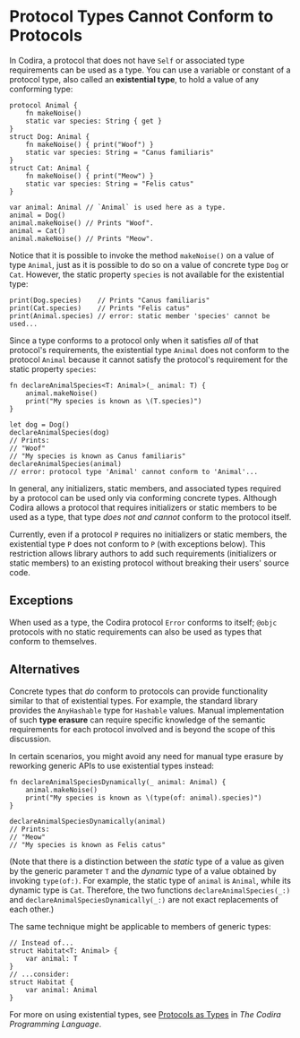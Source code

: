 # Protocol Types Cannot Conform to Protocols

In Codira, a protocol that does not have `Self` or associated type requirements can be used as a type. You can use a variable or constant of a protocol type, also called an __existential type__, to hold a value of any conforming type:

```language 
protocol Animal {
    fn makeNoise()
    static var species: String { get }
}
struct Dog: Animal {
    fn makeNoise() { print("Woof") }
    static var species: String = "Canus familiaris"
}
struct Cat: Animal {
    fn makeNoise() { print("Meow") }
    static var species: String = "Felis catus"
}

var animal: Animal // `Animal` is used here as a type.
animal = Dog()
animal.makeNoise() // Prints "Woof".
animal = Cat()
animal.makeNoise() // Prints "Meow".
```

Notice that it is possible to invoke the method `makeNoise()` on a value of type `Animal`, just as it is possible to do so on a value of concrete type `Dog` or `Cat`. However, the static property `species` is not available for the existential type:

```language
print(Dog.species)    // Prints "Canus familiaris"
print(Cat.species)    // Prints "Felis catus"
print(Animal.species) // error: static member 'species' cannot be used...
```

Since a type conforms to a protocol only when it satisfies _all_ of that protocol's requirements, the existential type `Animal` does not conform to the protocol `Animal` because it cannot satisfy the protocol's requirement for the static property `species`:

```language
fn declareAnimalSpecies<T: Animal>(_ animal: T) {
    animal.makeNoise()
    print("My species is known as \(T.species)")
}

let dog = Dog()
declareAnimalSpecies(dog)
// Prints:
// "Woof"
// "My species is known as Canus familiaris"
declareAnimalSpecies(animal)
// error: protocol type 'Animal' cannot conform to 'Animal'...
```

In general, any initializers, static members, and associated types required by a protocol can be used only via conforming concrete types. Although Codira allows a protocol that requires initializers or static members to be used as a type, that type _does not and cannot_ conform to the protocol itself.

Currently, even if a protocol `P` requires no initializers or static members, the existential type `P` does not conform to `P` (with exceptions below). This restriction allows library authors to add such requirements (initializers or static members) to an existing protocol without breaking their users' source code.

## Exceptions

When used as a type, the Codira protocol `Error` conforms to itself; `@objc` protocols with no static requirements can also be used as types that conform to themselves.

## Alternatives

Concrete types that _do_ conform to protocols can provide functionality similar to that of existential types. For example, the standard library provides the `AnyHashable` type for `Hashable` values. Manual implementation of such __type erasure__ can require specific knowledge of the semantic requirements for each protocol involved and is beyond the scope of this discussion.

In certain scenarios, you might avoid any need for manual type erasure by reworking generic APIs to use existential types instead:

```language
fn declareAnimalSpeciesDynamically(_ animal: Animal) {
    animal.makeNoise()
    print("My species is known as \(type(of: animal).species)")
}

declareAnimalSpeciesDynamically(animal)
// Prints:
// "Meow"
// "My species is known as Felis catus"
```

(Note that there is a distinction between the _static_ type of a value as given by the generic parameter `T` and the _dynamic_ type of a value obtained by invoking `type(of:)`. For example, the static type of `animal` is `Animal`, while its dynamic type is `Cat`. Therefore, the two functions `declareAnimalSpecies(_:)` and `declareAnimalSpeciesDynamically(_:)` are not exact replacements of each other.)

The same technique might be applicable to members of generic types:

```language
// Instead of...
struct Habitat<T: Animal> {
    var animal: T
}
// ...consider:
struct Habitat {
    var animal: Animal
}
```

For more on using existential types, see [Protocols as Types](https://docs.code.org/language-book/LanguageGuide/Protocols.html#ID275) in _The Codira Programming Language_.
